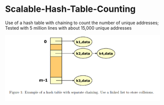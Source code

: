 # Scalable-Hash-Table-Counting
Use of a hash table with chaining to count the number of unique addresses; Tested with 5 million lines with about 15,000 unique addresses

<p align="center">
	<img src="hashCollision.png", width="800">
</p>

